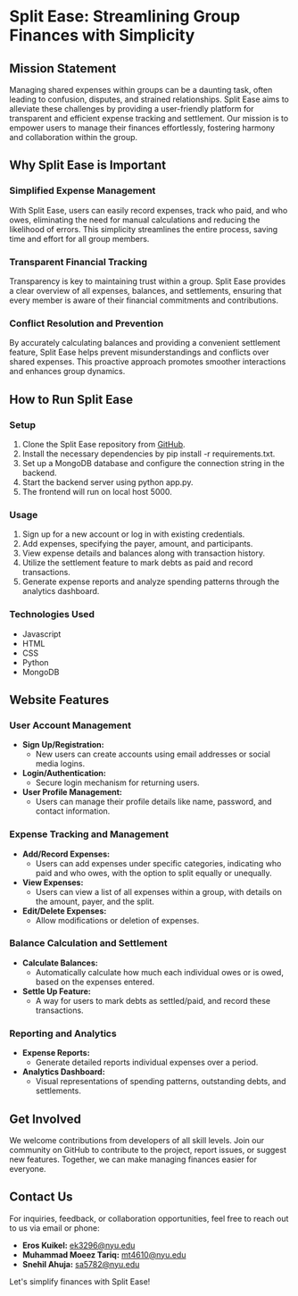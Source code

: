 # Split Ease: Streamlining Group Finances with Simplicity

## Mission Statement

Managing shared expenses within groups can be a daunting task, often leading to confusion, disputes, and strained relationships. Split Ease aims to alleviate these challenges by providing a user-friendly platform for transparent and efficient expense tracking and settlement. Our mission is to empower users to manage their finances effortlessly, fostering harmony and collaboration within the group.

## Why Split Ease is Important

### Simplified Expense Management
With Split Ease, users can easily record expenses, track who paid, and who owes, eliminating the need for manual calculations and reducing the likelihood of errors. This simplicity streamlines the entire process, saving time and effort for all group members.

### Transparent Financial Tracking
Transparency is key to maintaining trust within a group. Split Ease provides a clear overview of all expenses, balances, and settlements, ensuring that every member is aware of their financial commitments and contributions.

### Conflict Resolution and Prevention
By accurately calculating balances and providing a convenient settlement feature, Split Ease helps prevent misunderstandings and conflicts over shared expenses. This proactive approach promotes smoother interactions and enhances group dynamics.

## How to Run Split Ease

### Setup
1. Clone the Split Ease repository from [GitHub](https://github.com/Snehil16/SplitEase).
2. Install the necessary dependencies by pip install -r requirements.txt.
3. Set up a MongoDB database and configure the connection string in the backend.
4. Start the backend server using python app.py.
5. The frontend will run on local host 5000.

### Usage
1. Sign up for a new account or log in with existing credentials.
2. Add expenses, specifying the payer, amount, and participants.
3. View expense details and balances along with transaction history.
4. Utilize the settlement feature to mark debts as paid and record transactions.
5. Generate expense reports and analyze spending patterns through the analytics dashboard.

### Technologies Used
- Javascript
- HTML
- CSS
- Python
- MongoDB

## Website Features

### User Account Management
- **Sign Up/Registration:**
  - New users can create accounts using email addresses or social media logins.
- **Login/Authentication:**
  - Secure login mechanism for returning users.
- **User Profile Management:**
  - Users can manage their profile details like name, password, and contact information.

### Expense Tracking and Management
- **Add/Record Expenses:**
  - Users can add expenses under specific categories, indicating who paid and who owes, with the option to split equally or unequally.
- **View Expenses:**
  - Users can view a list of all expenses within a group, with details on the amount, payer, and the split.
- **Edit/Delete Expenses:**
  - Allow modifications or deletion of expenses.

### Balance Calculation and Settlement
- **Calculate Balances:**
  - Automatically calculate how much each individual owes or is owed, based on the expenses entered.
- **Settle Up Feature:**
  - A way for users to mark debts as settled/paid, and record these transactions.

### Reporting and Analytics
- **Expense Reports:**
  - Generate detailed reports individual expenses over a period.
- **Analytics Dashboard:**
  - Visual representations of spending patterns, outstanding debts, and settlements.

## Get Involved

We welcome contributions from developers of all skill levels. Join our community on GitHub to contribute to the project, report issues, or suggest new features. Together, we can make managing finances easier for everyone.

## Contact Us

For inquiries, feedback, or collaboration opportunities, feel free to reach out to us via email or phone:

- **Eros Kuikel:** ek3296@nyu.edu
- **Muhammad Moeez Tariq:** mt4610@nyu.edu
- **Snehil Ahuja:** sa5782@nyu.edu

Let's simplify finances with Split Ease!

